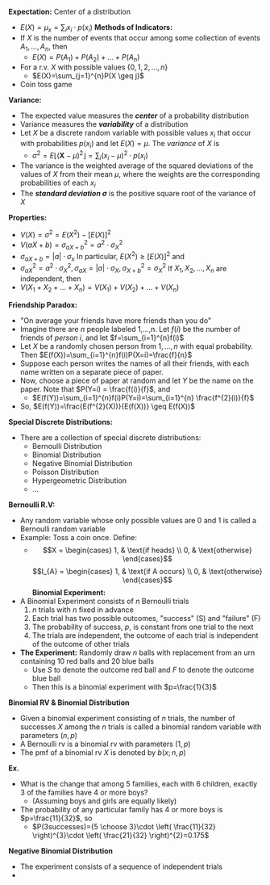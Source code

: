 **Expectation:** Center of a distribution
- $E(X)=\mu_{x}=\sum_{i}x_{i}\cdot p(x_{i})$
**Methods of Indicators:**
- If $X$ is the number of events that occur among some collection of events $A_{1}, \dots, A_{n}$, then
	- $E(X)=P(A_{1})+P(A_{2})+\dots+P(A_{n})$
- For a r.v. $X$ with possible values $\{0,1,2,\dots,n\}$
	- $E(X)=\sum_{j=1}^{n}P(X \geq j)$
- Coin toss game

**Variance:**
- The expected value measures the ***center*** of a probability distribution
- Variance measures the ***variability*** of a distribution
- Let $X$ be a discrete random variable with possible values $x_{i}$ that occur with probabilities $p(x_{i})$ and let $E(X)=\mu$. The *variance* of $X$ is
	- $\sigma^{2}=E \lfloor (\mathbf{X}-\mu)^{2} \rfloor = \sum_{i}(x_{i}-\mu)^{2}\cdot p(x_{i})$
- The variance is the weighted average of the squared deviations of the values of $X$ from their mean $\mu$, where the weights are the corresponding probabilities of each $x_{i}$
- The ***standard deviation $\sigma$*** is the positive square root of the variance of $X$

**Properties:**
- $V(X) = \sigma^{2} = E(X^{2})-[E(X)]^2$
- $V(aX + b) = \sigma^{2}_{aX + b}=a^{2}\cdot \sigma^{2}_{X}$
- $\sigma_{aX + b}=|a| \cdot \sigma_{x}$
In particular, $E(X^{2}) \geq [E(X)]^2$ and
- $\sigma^{2}_{aX}=a^{2}\cdot \sigma^{2}_{X}, \sigma_{aX}=|a|\cdot \sigma_{X},\sigma^{2}_{X + b}=\sigma^{2}_{X}$
If $X_{1},X_{2},\dots,X_{n}$ are independent, then
- $V(X_{1} + X_{2} + \dots + X_{n}) = V(X_{1}) + V(X_{2}) + \dots + V(X_{n})$

**Friendship Paradox:**
- "On average your friends have more friends than you do"
- Imagine there are $n$ people labeled 1,...,n. Let $f(i)$ be the number of friends of *person* $i$, and let $f=\sum_{i=1}^{n}f(i)$
- Let $X$ be a randomly chosen person from $1,\dots,n$ with equal probability. Then $E(f(X))=\sum_{i=1}^{n}f(i)P(X=i)=\frac{f}{n}$
- Suppose each person writes the names of all their friends, with each name written on a separate piece of paper.
- Now, choose a piece of paper at random and let $Y$ be the name on the paper. Note that $P(Y=i) = \frac{f(i)}{f}$, and
	- $E(f(Y))=\sum_{i=1}^{n}f(i)P(Y=i)=\sum_{i=1}^{n} \frac{f^{2}(i)}{f}$
- So, $E(f(Y))=\frac{E(f^{2}(X))}{E(f(X))} \geq E(f(X))$

**Special Discrete Distributions:**
- There are a collection of special discrete distributions:
	- Bernoulli Distribution
	- Binomial Distribution
	- Negative Binomial Distribution
	- Poisson Distribution
	- Hypergeometric Distribution
	- ...

**Bernoulli R.V:**
- Any random variable whose only possible values are $0$ and $1$ is called a Bernoulli random variable
- Example: Toss a coin once. Define:
	- $$X = \begin{cases}
1, & \text{if heads} \\
0, & \text{otherwise}
\end{cases}$$
$$I_{A} = \begin{cases}
1, & \text{if A occurs} \\
0, & \text{otherwise}
\end{cases}$$
**Binomial Experiment:**
- A Binomial Experiment consists of $n$ Bernoulli trials
	1. $n$ trials with $n$ fixed in advance
	2. Each trial has two possible outcomes, "success" (S) and "failure" (F)
	3. The probability of success, *p*, is constant from one trial to the next
	4. The trials are independent, the outcome of each trial is independent of the outcome of other trials
- **The Experiment:** Randomly draw $n$ balls with replacement from an urn containing 10 red balls and 20 blue balls
	- Use $S$ to denote the outcome red ball and $F$ to denote the outcome blue ball
	- Then this is a binomial experiment with $p=\frac{1}{3}$

**Binomial RV & Binomial Distribution**
- Given a binomial experiment consisting of $n$ trials, the number of successes $X$ among the $n$ trials is called a binomial random variable with parameters $(n,p)$
- A Bernoulli rv is a binomial rv with parameters $(1,p)$
- The pmf of a binomial rv $X$ is denoted by $b(x;n,p)$


**Ex.**
- What is the change that among $5$ families, each with $6$ children, exactly $3$ of the families have $4$ or more boys?
	- (Assuming boys and girls are equally likely)
- The probability of any particular family has $4$ or more boys is $p=\frac{11}{32}$, so
	- $P(3successes)={5 \choose 3}\cdot \left( \frac{11}{32} \right)^{3}\cdot \left( \frac{21}{32} \right)^{2}=0.175$

**Negative Binomial Distribution**
- The experiment consists of a sequence of independent trials
- 